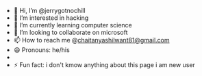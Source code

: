 - 👋 Hi, I’m @jerrygotnochill
- 👀 I’m interested in hacking
- 🌱 I’m currently learning computer science
- 💞️ I’m looking to collaborate on microsoft
- 📫 How to reach me @chaitanyashilwant81@gmail.com
- 😄 Pronouns: he/his
- 
- ⚡ Fun fact: i don't kmow anything about this page i am new user

<!---
jerrygotnochill/jerrygotnochill is a ✨ special ✨ repository because its `README.md` (this file) appears on your GitHub profile.
You can click the Preview link to take a look at your changes.
--->
